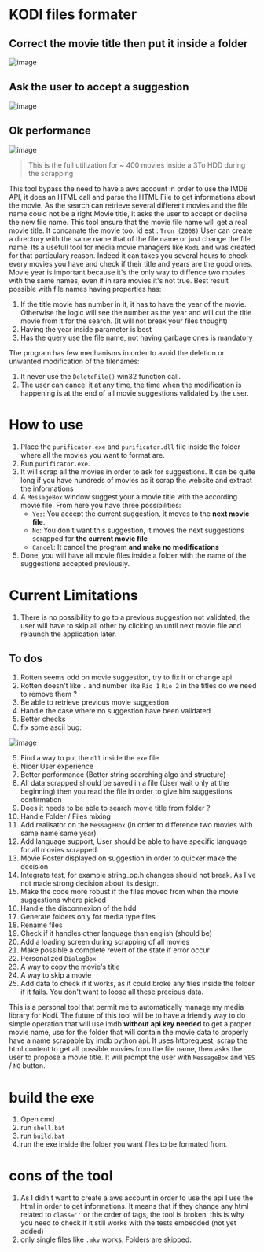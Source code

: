 # KODI files formater

## Correct the movie title then put it inside a folder

![image](https://github.com/axeldaguerre/movie_title_cleaner/assets/51819886/187a017a-f02f-445c-96fe-a0c19a89d935)

## Ask the user to accept a suggestion

![image](https://github.com/axeldaguerre/movie_title_cleaner/assets/51819886/e6afec26-0eb6-4727-9fc8-26f8af48f6c3)

## Ok performance
![image](https://github.com/axeldaguerre/movie_title_cleaner/assets/51819886/fd6f48e9-3fe7-4624-9503-e4ce1378f5b3)
> This is the full utilization for ~ 400 movies inside a 3To HDD during the scrapping

This tool bypass the need to have a aws account in order to use the IMDB API, it does an HTML call and parse the HTML File to get informations about the movie.
As the search can retrieve several different movies and the file name could not be a right Movie title, it asks the user to accept or decline the new file name.
This tool ensure that the movie file name will get a real movie title.
It concanate the movie too. Id est : `Tron (2008)`
User can create a directory with the same name that of the file name or just change the file name.
Its a usefull tool for media movie managers like `Kodi` and was created for that particulary reason.
Indeed it can takes you several hours to check every movies you have and check if their title and years are the good ones.
Movie year is important because it's the only way to diffence two movies with the same names, even if in rare movies it's not true.
Best result possible with file names having properties has:
1. If the title movie has number in it, it has to have the year of the movie. Otherwise the logic will see the number as the year and will cut the title movie from it for the search. (It will not break your files thought)
2. Having the year inside parameter is best
3. Has the query use the file name, not having garbage ones is mandatory

The program has few mechanisms in order to avoid the deletion or unwanted modification of the filenames:
1. It never use the `DeleteFile()` win32 function call.
2. The user can cancel it at any time, the time when the modification is happening is at the end of all movie suggestions validated by the user.

# How to use

1. Place the `purificator.exe` and `purificator.dll` file inside the folder where all the movies you want to format are.
2. Run `purificator.exe`.
3. It will scrap all the movies in order to ask for suggestions. It can be quite long if you have hundreds of movies as it scrap the website and extract the informations
4. A `MessageBox` window suggest your a movie title with the according movie file. From here you have three possibilities:
    - `Yes`: You accept the current suggestion, it moves to the **next movie file**.
    - `No`: You don't want this suggestion, it moves the next suggestions scrapped for **the current movie file** 
    - `Cancel`: It cancel the program **and make no modifications**
5. Done, you will have all movie files inside a folder with the name of the suggestions accepted previously.

# Current Limitations

1. There is no possibility to go to a previous suggestion not validated, the user will have to skip all other by clicking `No` until next movie file and relaunch the application later.

## To dos
1. Rotten seems odd on movie suggestion, try to fix it or change api
2. Rotten doesn't like `.` and number like `Rio 1` `Rio 2` in the titles do we need to remove them ?
1. Be able to retrieve previous movie suggestion
2. Handle the case where no suggestion have been validated
3. Better checks
4. fix some ascii bug:

![image](https://github.com/axeldaguerre/movie_title_cleaner/assets/51819886/40eb9787-b353-4233-8a06-e86d34883b3e)

5. Find a way to put the `dll` inside the `exe` file 
6. Nicer User experience
7. Better performance (Better string searching algo and structure)
8. All data scrapped should be saved in a file (User wait only at the beginning) then you read the file in order to give him suggestions confirmation
9. Does it needs to be able to search movie title from folder ?
10. Handle Folder / Files mixing
11. Add realisator on the `MessageBox` (in order to difference two movies with same name same year)
12. Add language support, User should be able to have specific language for all movies scrapped.
13. Movie Poster displayed on suggestion in order to quicker make the decision
14. Integrate test, for example string_op.h changes should not break. As I've not made strong decision about its design.
15. Make the code more robust if the files moved from when the movie suggestions where picked
16. Handle the disconnexion of the hdd 
17. Generate folders only for media type files
18. Rename files
19. Check if it handles other language than english (should be)
20. Add a loading screen during scrapping of all movies
21. Make possible a complete revert of the state if error occur
22. Personalized `DialogBox`
23. A way to copy the movie's title
24. A way to skip a movie
25. Add data to check if it works, as it could broke any files inside the folder if it fails. You don't want to loose all these precious data.

This is a personal tool that permit me to automatically manage my media library for Kodi.
The future of this tool will be to have a friendly way to do simple operation that will use imdb **without api key needed** to get a proper movie name, use for the folder that will contain the movie data to properly have a name scrapable by imdb python api. 
It uses httprequest, scrap the html content to get all possible movies from the file name, then asks the user to propose a movie title. It will prompt the user with `MessageBox` and  `YES` / `NO` button.

# build the exe

1. Open cmd 
2. run `shell.bat` 
3. run `build.bat`
4. run the exe inside the folder you want files to be formated from.

# cons of the tool

1. As I didn't want to create a aws account in order to use the api I use the html in order to get informations. It means that if they change any html related to `class=''` or the order of tags, the tool is broken. this is why you need to check if it still works with the tests embedded (not yet added)
2. only single files like `.mkv` works. Folders are skipped.
